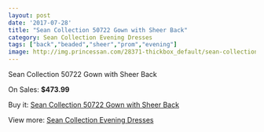 ```yaml
---
layout: post
date: '2017-07-28'
title: "Sean Collection 50722 Gown with Sheer Back"
category: Sean Collection Evening Dresses
tags: ["back","beaded","sheer","prom","evening"]
image: http://img.princessan.com/28371-thickbox_default/sean-collection-50722-gown-with-sheer-back.jpg
---
```

Sean Collection 50722 Gown with Sheer Back

On Sales: **$473.99**
<a href="https://www.princessan.com/en/12945-sean-collection-50722-gown-with-sheer-back.html"><amp-img layout="responsive" width="600" height="600" src="//img.princessan.com/28371-thickbox_default/sean-collection-50722-gown-with-sheer-back.jpg" alt="Sean Collection 50722 Gown with Sheer Back 0" /></a>
<a href="https://www.princessan.com/en/12945-sean-collection-50722-gown-with-sheer-back.html"><amp-img layout="responsive" width="600" height="600" src="//img.princessan.com/28373-thickbox_default/sean-collection-50722-gown-with-sheer-back.jpg" alt="Sean Collection 50722 Gown with Sheer Back 1" /></a>
<a href="https://www.princessan.com/en/12945-sean-collection-50722-gown-with-sheer-back.html"><amp-img layout="responsive" width="600" height="600" src="//img.princessan.com/28372-thickbox_default/sean-collection-50722-gown-with-sheer-back.jpg" alt="Sean Collection 50722 Gown with Sheer Back 2" /></a>

Buy it: [Sean Collection 50722 Gown with Sheer Back](https://www.princessan.com/en/12945-sean-collection-50722-gown-with-sheer-back.html "Sean Collection 50722 Gown with Sheer Back")

View more: [Sean Collection Evening Dresses](https://www.princessan.com/en/94- "Sean Collection Evening Dresses")